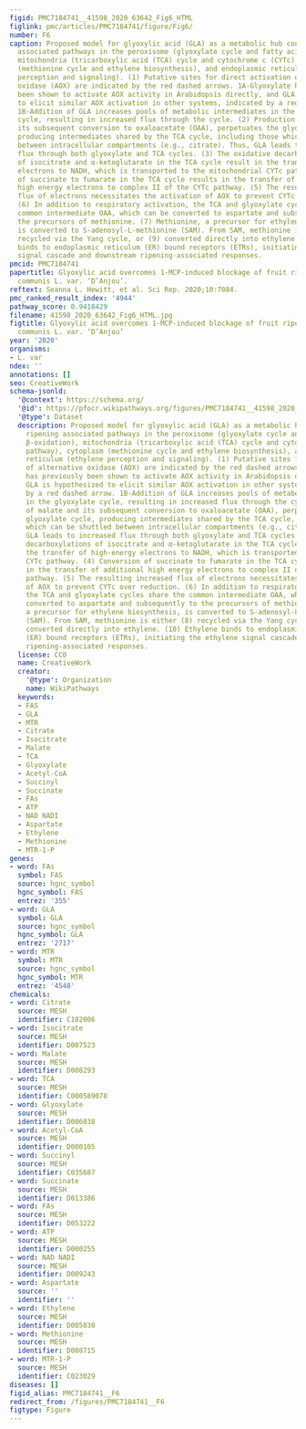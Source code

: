 ```yaml
---
figid: PMC7184741__41598_2020_63642_Fig6_HTML
figlink: pmc/articles/PMC7184741/figure/Fig6/
number: F6
caption: Proposed model for glyoxylic acid (GLA) as a metabolic hub connecting ripening
  associated pathways in the peroxisome (glyoxylate cycle and fatty acid β-oxidation),
  mitochondria (tricarboxylic acid (TCA) cycle and cytochrome c (CYTc) pathway), cytoplasm
  (methionine cycle and ethylene biosynthesis), and endoplasmic reticulum (ethylene
  perception and signaling). (1) Putative sites for direct activation of alternative
  oxidase (AOX) are indicated by the red dashed arrows. 1A-Glyoxylate has previously
  been shown to activate AOX activity in Arabidopsis directly, and GLA is hypothesized
  to elicit similar AOX activation in other systems, indicated by a red dashed arrow.
  1B-Addition of GLA increases pools of metabolic intermediates in the glyoxylate
  cycle, resulting in increased flux through the cycle. (2) Production of malate and
  its subsequent conversion to oxaloacetate (OAA), perpetuates the glyoxylate cycle,
  producing intermediates shared by the TCA cycle, including those which can be shuttled
  between intracellular compartments (e.g., citrate). Thus, GLA leads to increased
  flux through both glyoxylate and TCA cycles. (3) The oxidative decarboxylations
  of isocitrate and α-ketoglutarate in the TCA cycle result in the transfer of high-energy
  electrons to NADH, which is transported to the mitochondrial CYTc pathway. (4) Conversion
  of succinate to fumarate in the TCA cycle results in the transfer of additional
  high energy electrons to complex II of the CYTc pathway. (5) The resulting increased
  flux of electrons necessitates the activation of AOX to prevent CYTc over reduction.
  (6) In addition to respiratory activation, the TCA and glyoxylate cycles share the
  common intermediate OAA, which can be converted to aspartate and subsequently to
  the precursors of methionine. (7) Methionine, a precursor for ethylene biosynthesis,
  is converted to S-adenosyl-L-methionine (SAM). From SAM, methionine is either (8)
  recycled via the Yang cycle, or (9) converted directly into ethylene. (10) Ethylene
  binds to endoplasmic reticulum (ER) bound receptors (ETRs), initiating the ethylene
  signal cascade and downstream ripening-associated responses.
pmcid: PMC7184741
papertitle: Glyoxylic acid overcomes 1-MCP-induced blockage of fruit ripening in Pyrus
  communis L. var. ‘D’Anjou’.
reftext: Seanna L. Hewitt, et al. Sci Rep. 2020;10:7084.
pmc_ranked_result_index: '4944'
pathway_score: 0.9418429
filename: 41598_2020_63642_Fig6_HTML.jpg
figtitle: Glyoxylic acid overcomes 1-MCP-induced blockage of fruit ripening in Pyrus
  communis L. var. ‘D’Anjou’
year: '2020'
organisms:
- L. var
ndex: ''
annotations: []
seo: CreativeWork
schema-jsonld:
  '@context': https://schema.org/
  '@id': https://pfocr.wikipathways.org/figures/PMC7184741__41598_2020_63642_Fig6_HTML.html
  '@type': Dataset
  description: Proposed model for glyoxylic acid (GLA) as a metabolic hub connecting
    ripening associated pathways in the peroxisome (glyoxylate cycle and fatty acid
    β-oxidation), mitochondria (tricarboxylic acid (TCA) cycle and cytochrome c (CYTc)
    pathway), cytoplasm (methionine cycle and ethylene biosynthesis), and endoplasmic
    reticulum (ethylene perception and signaling). (1) Putative sites for direct activation
    of alternative oxidase (AOX) are indicated by the red dashed arrows. 1A-Glyoxylate
    has previously been shown to activate AOX activity in Arabidopsis directly, and
    GLA is hypothesized to elicit similar AOX activation in other systems, indicated
    by a red dashed arrow. 1B-Addition of GLA increases pools of metabolic intermediates
    in the glyoxylate cycle, resulting in increased flux through the cycle. (2) Production
    of malate and its subsequent conversion to oxaloacetate (OAA), perpetuates the
    glyoxylate cycle, producing intermediates shared by the TCA cycle, including those
    which can be shuttled between intracellular compartments (e.g., citrate). Thus,
    GLA leads to increased flux through both glyoxylate and TCA cycles. (3) The oxidative
    decarboxylations of isocitrate and α-ketoglutarate in the TCA cycle result in
    the transfer of high-energy electrons to NADH, which is transported to the mitochondrial
    CYTc pathway. (4) Conversion of succinate to fumarate in the TCA cycle results
    in the transfer of additional high energy electrons to complex II of the CYTc
    pathway. (5) The resulting increased flux of electrons necessitates the activation
    of AOX to prevent CYTc over reduction. (6) In addition to respiratory activation,
    the TCA and glyoxylate cycles share the common intermediate OAA, which can be
    converted to aspartate and subsequently to the precursors of methionine. (7) Methionine,
    a precursor for ethylene biosynthesis, is converted to S-adenosyl-L-methionine
    (SAM). From SAM, methionine is either (8) recycled via the Yang cycle, or (9)
    converted directly into ethylene. (10) Ethylene binds to endoplasmic reticulum
    (ER) bound receptors (ETRs), initiating the ethylene signal cascade and downstream
    ripening-associated responses.
  license: CC0
  name: CreativeWork
  creator:
    '@type': Organization
    name: WikiPathways
  keywords:
  - FAS
  - GLA
  - MTR
  - Citrate
  - Isocitrate
  - Malate
  - TCA
  - Glyoxylate
  - Acetyl-CoA
  - Succinyl
  - Succinate
  - FAs
  - ATP
  - NAD NADI
  - Aspartate
  - Ethylene
  - Methionine
  - MTR-1-P
genes:
- word: FAs
  symbol: FAS
  source: hgnc_symbol
  hgnc_symbol: FAS
  entrez: '355'
- word: GLA
  symbol: GLA
  source: hgnc_symbol
  hgnc_symbol: GLA
  entrez: '2717'
- word: MTR
  symbol: MTR
  source: hgnc_symbol
  hgnc_symbol: MTR
  entrez: '4548'
chemicals:
- word: Citrate
  source: MESH
  identifier: C102006
- word: Isocitrate
  source: MESH
  identifier: D007523
- word: Malate
  source: MESH
  identifier: D008293
- word: TCA
  source: MESH
  identifier: C000589078
- word: Glyoxylate
  source: MESH
  identifier: D006038
- word: Acetyl-CoA
  source: MESH
  identifier: D000105
- word: Succinyl
  source: MESH
  identifier: C035687
- word: Succinate
  source: MESH
  identifier: D013386
- word: FAs
  source: MESH
  identifier: D053222
- word: ATP
  source: MESH
  identifier: D000255
- word: NAD NADI
  source: MESH
  identifier: D009243
- word: Aspartate
  source: ''
  identifier: ''
- word: Ethylene
  source: MESH
  identifier: D005030
- word: Methionine
  source: MESH
  identifier: D008715
- word: MTR-1-P
  source: MESH
  identifier: C023029
diseases: []
figid_alias: PMC7184741__F6
redirect_from: /figures/PMC7184741__F6
figtype: Figure
---
```

